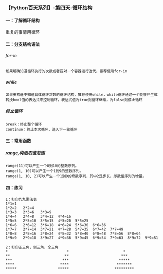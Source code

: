 ### 【Python百天系列】-第四天-循环结构

#### 一：了解循环结构

重复的事情用循环

#### 二：分支结构语法

###### for-in

```
如果明确知道循环执行的次数或者要对一个容器进行迭代，推荐使用for-in
```

##### while

```
如果要构造不知道具体循环次数的循环结构，推荐使用while，while循环通过一个能够产生或转换bool值的表达式来控制循环，表达式值为true则循环继续，为false则停止循环
```

##### 终止循环

```
break：终止整个循环
continue：终止本次循环，进入下一轮循环
```

#### 三：常用函数

##### range,构造取值范围

```
range(11)可以产生一个0到10的整数序列。
range(1, 10)可以产生一个1到9的整数序列。
range(1, 10, 2)可以产生一个1到9的奇数序列，其中2是步长，即数值序列的增量。
```

#### 四：练习

```
1：打印九九乘法表
1*1=1	
1*2=2	2*2=4	
1*3=3	2*3=6	3*3=9	
1*4=4	2*4=8	3*4=12	4*4=16	
1*5=5	2*5=10	3*5=15	4*5=20	5*5=25	
1*6=6	2*6=12	3*6=18	4*6=24	5*6=30	6*6=36	
1*7=7	2*7=14	3*7=21	4*7=28	5*7=35	6*7=42	7*7=49	
1*8=8	2*8=16	3*8=24	4*8=32	5*8=40	6*8=48	7*8=56	8*8=64	
1*9=9	2*9=18	3*9=27	4*9=36	5*9=45	6*9=54	7*9=63	8*9=72	9*9=81	

2：打印正三角，倒三角，全三角
*                           *                         *
**                         **                        ***
***                       ***                       *****
****                     ****                      *******     
*****                   *****                     ********* 

```

